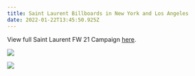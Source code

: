 ```yaml
---
title: Saint Laurent Billboards in New York and Los Angeles
date: 2022-01-22T13:45:50.925Z
---
```

View full Saint Laurent FW 21 Campaign [here](https://apstudio.netlify.app/projects/saint-laurent-fw21-campaign/).

![](https://ucarecdn.com/5a154171-5390-4230-8388-be418093e901/)

![](https://ucarecdn.com/54c01f76-c455-4ee1-83d3-37b9ed29c75d/)